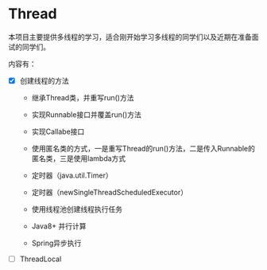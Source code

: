 # Thread

本项目主要提供多线程的学习，适合刚开始学习多线程的同学们以及近期在准备面试的同学们。

内容有：

- [x] 创建线程的方法

  - 继承Thread类，并重写run()方法

  - 实现Runnable接口并覆盖run()方法

  - 实现Callabe接口

  - 使用匿名类的方式，一是重写Thread的run()方法，二是传入Runnable的匿名类，三是使用lambda方式

  - 定时器（java.util.Timer）

  - 定时器（newSingleThreadScheduledExecutor）

  - 使用线程池创建线程执行任务

  - Java8+ 并行计算

  - Spring异步执行

- [ ] ThreadLocal

